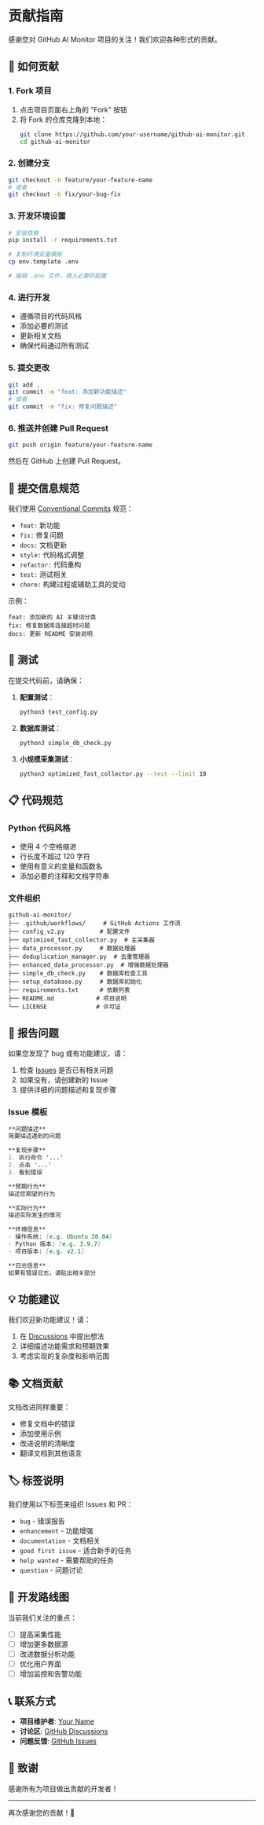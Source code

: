 # 贡献指南

感谢您对 GitHub AI Monitor 项目的关注！我们欢迎各种形式的贡献。

## 🤝 如何贡献

### 1. Fork 项目

1. 点击项目页面右上角的 "Fork" 按钮
2. 将 Fork 的仓库克隆到本地：
   ```bash
   git clone https://github.com/your-username/github-ai-monitor.git
   cd github-ai-monitor
   ```

### 2. 创建分支

```bash
git checkout -b feature/your-feature-name
# 或者
git checkout -b fix/your-bug-fix
```

### 3. 开发环境设置

```bash
# 安装依赖
pip install -r requirements.txt

# 复制环境变量模板
cp env.template .env

# 编辑 .env 文件，填入必要的配置
```

### 4. 进行开发

- 遵循项目的代码风格
- 添加必要的测试
- 更新相关文档
- 确保代码通过所有测试

### 5. 提交更改

```bash
git add .
git commit -m "feat: 添加新功能描述"
# 或者
git commit -m "fix: 修复问题描述"
```

### 6. 推送并创建 Pull Request

```bash
git push origin feature/your-feature-name
```

然后在 GitHub 上创建 Pull Request。

## 📝 提交信息规范

我们使用 [Conventional Commits](https://www.conventionalcommits.org/) 规范：

- `feat:` 新功能
- `fix:` 修复问题
- `docs:` 文档更新
- `style:` 代码格式调整
- `refactor:` 代码重构
- `test:` 测试相关
- `chore:` 构建过程或辅助工具的变动

示例：
```
feat: 添加新的 AI 关键词分类
fix: 修复数据库连接超时问题
docs: 更新 README 安装说明
```

## 🧪 测试

在提交代码前，请确保：

1. **配置测试**：
   ```bash
   python3 test_config.py
   ```

2. **数据库测试**：
   ```bash
   python3 simple_db_check.py
   ```

3. **小规模采集测试**：
   ```bash
   python3 optimized_fast_collector.py --test --limit 10
   ```

## 📋 代码规范

### Python 代码风格

- 使用 4 个空格缩进
- 行长度不超过 120 字符
- 使用有意义的变量和函数名
- 添加必要的注释和文档字符串

### 文件组织

```
github-ai-monitor/
├── .github/workflows/     # GitHub Actions 工作流
├── config_v2.py          # 配置文件
├── optimized_fast_collector.py  # 主采集器
├── data_processor.py     # 数据处理器
├── deduplication_manager.py  # 去重管理器
├── enhanced_data_processor.py  # 增强数据处理器
├── simple_db_check.py    # 数据库检查工具
├── setup_database.py     # 数据库初始化
├── requirements.txt      # 依赖列表
├── README.md            # 项目说明
└── LICENSE              # 许可证
```

## 🐛 报告问题

如果您发现了 bug 或有功能建议，请：

1. 检查 [Issues](https://github.com/your-username/github-ai-monitor/issues) 是否已有相关问题
2. 如果没有，请创建新的 Issue
3. 提供详细的问题描述和复现步骤

### Issue 模板

```markdown
**问题描述**
简要描述遇到的问题

**复现步骤**
1. 执行命令 '...'
2. 点击 '...'
3. 看到错误

**预期行为**
描述您期望的行为

**实际行为**
描述实际发生的情况

**环境信息**
- 操作系统: [e.g. Ubuntu 20.04]
- Python 版本: [e.g. 3.9.7]
- 项目版本: [e.g. v2.1]

**日志信息**
如果有错误日志，请贴出相关部分
```

## 💡 功能建议

我们欢迎新功能建议！请：

1. 在 [Discussions](https://github.com/your-username/github-ai-monitor/discussions) 中提出想法
2. 详细描述功能需求和预期效果
3. 考虑实现的复杂度和影响范围

## 📚 文档贡献

文档改进同样重要：

- 修复文档中的错误
- 添加使用示例
- 改进说明的清晰度
- 翻译文档到其他语言

## 🏷️ 标签说明

我们使用以下标签来组织 Issues 和 PR：

- `bug` - 错误报告
- `enhancement` - 功能增强
- `documentation` - 文档相关
- `good first issue` - 适合新手的任务
- `help wanted` - 需要帮助的任务
- `question` - 问题讨论

## 🎯 开发路线图

当前我们关注的重点：

- [ ] 提高采集性能
- [ ] 增加更多数据源
- [ ] 改进数据分析功能
- [ ] 优化用户界面
- [ ] 增加监控和告警功能

## 📞 联系方式

- **项目维护者**: [Your Name](https://github.com/your-username)
- **讨论区**: [GitHub Discussions](https://github.com/your-username/github-ai-monitor/discussions)
- **问题反馈**: [GitHub Issues](https://github.com/your-username/github-ai-monitor/issues)

## 🙏 致谢

感谢所有为项目做出贡献的开发者！

---

再次感谢您的贡献！🎉

